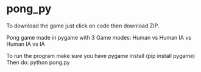 # pong_py
To download the game just click on code then download ZIP.

Pong game made in pygame with 3 Game modes:
Human vs Human
IA vs Human
IA vs IA

To run the program make sure you have pygame install (pip install pygame)
Then do: python pong.py
